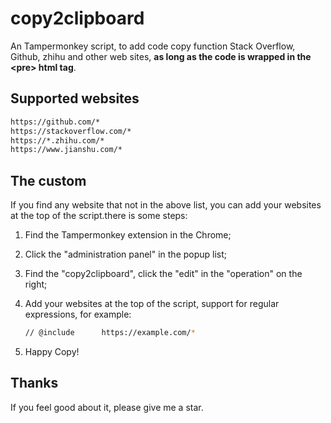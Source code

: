 # copy2clipboard
An Tampermonkey script, to add code copy function Stack Overflow, Github, zhihu and other web sites, **as long as the code is wrapped in the \<pre\> html tag**.

## Supported websites

```bash
https://github.com/*
https://stackoverflow.com/*
https://*.zhihu.com/*
https://www.jianshu.com/*
```

## The custom

If you find any website that not in the above list, you can add your websites at the top of the script.there is some steps:

1. Find the Tampermonkey extension in the Chrome;

2. Click the "administration panel" in the popup list;

3. Find the "copy2clipboard", click the "edit" in the "operation" on the right;

4. Add your websites at the top of the script, support for regular expressions, for example:

   ```bash
   // @include      https://example.com/*
   ```

5. Happy Copy!

## Thanks

If you feel good about it, please give me a star.